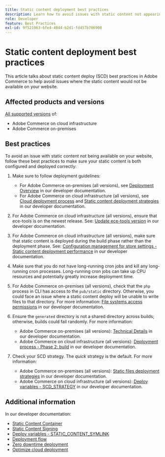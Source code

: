 ```yaml
---
title: Static content deployment best practices
description: Learn how to avoid issues with static content not appearing on your Adobe Commerce storefront.
role: Developer
feature: Best Practices
exl-id: 9f521963-6fe4-4844-b2d1-fd457b706900
---
```

# Static content deployment best practices

This article talks about static content deploy (SCD) best practices in Adobe Commerce to help avoid issues where the static content would not be available on your website.

## Affected products and versions

[All supported versions](../../../release/versions.md) of:

* Adobe Commerce on cloud infrastructure
* Adobe Commerce on-premises

## Best practices

To avoid an issue with static content not being available on your website, follow these best practices to make sure your static content is both configured and deployed correctly:

1. Make sure to follow deployment guidelines:
    * For Adobe Commerce on-premises (all versions), see [Deployment Overview](../../../configuration/deployment/overview.md) in our developer documentation.
    * For Adobe Commerce on cloud infrastructure (all versions), see [Cloud deployment process](https://devdocs.magento.com/cloud/deploy/cloud-deployment-process.html) and [Static content deployment strategies](https://devdocs.magento.com/cloud/deploy/static-content-deployment.html) in our developer documentation.

1. For Adobe Commerce on cloud infrastructure (all versions), ensure that ece-tools is on the newest release. See: [Update ece-tools version](https://devdocs.magento.com/cloud/release-notes/ece-release-notes.html) in our developer documentation.
1. For Adobe Commerce on cloud infrastructure (all versions), make sure that static content is deployed during the build phase rather than the deployment phase. See: [Configuration management for store settings - Static content deployment performance](https://devdocs.magento.com/cloud/live/sens-data-over.html#cloud-confman-scd-over) in our developer documentation.
1. Make sure that you do not have long-running cron jobs and kill any long-running cron processes. Long-running cron jobs can take up CPU resources and potentially greatly increase deployment time.
1. For Adobe Commerce on-premises (all versions), check that the `php` process in CLI has access to the `pub/static` directory. Otherwise, you could face an issue where a static content deploy will be unable to write files to that directory. For more information: [File systems access permissions](https://experienceleague.adobe.com/docs/commerce-operations/configuration-guide/deployment/file-system-permissions.html) in our developer documentation.
1. Ensure the `generated` directory is not a shared directory across builds; otherwise, builds could fail randomly. For more information:
    * Adobe Commerce on-premises (all versions): [Technical Details](https://experienceleague.adobe.com/docs/commerce-operations/configuration-guide/deployment/technical-details.html) in our developer documentation.
    * Adobe Commerce on cloud infrastructure (all versions): [Deployment process - Phase 2: build](https://devdocs.magento.com/cloud/reference/discover-deploy.html#cloud-deploy-over-phases-build) in our developer documentation.

1. Check your SCD strategy. The *quick* strategy is the default. For more information:
    * Adobe Commerce on-premises (all versions): [Static files deployment strategies](https://experienceleague.adobe.com/docs/commerce-operations/configuration-guide/cli/static-view/static-view-file-strategy.html) in our developer documentation.
    * Adobe Commerce on cloud infrastructure (all versions): [Deploy variables - SCD\_STRATEGY](https://experienceleague.adobe.com/en/docs/commerce-cloud-service/user-guide/configure/env/stage/variables-deploy#scd_strategy) in our developer documentation.

## Additional information

In our developer documentation:

* [Static Content Container](https://developer.adobe.com/commerce/admin-developer/pattern-library/containers/static-content/)
* [Static Content Signing](https://experienceleague.adobe.com/docs/commerce-operations/configuration-guide/cache/static-content-signing.html)
* [Deploy variables - STATIC\_CONTENT\_SYMLINK](https://experienceleague.adobe.com/en/docs/commerce-cloud-service/user-guide/configure/env/stage/variables-deploy#static_content_symlink)
* [Deployment flow](../../../performance/deployment-flow.md)
* [Zero downtime deployment](https://devdocs.magento.com/cloud/deploy/reduce-downtime.html)
* [Optimize cloud deployment](https://devdocs.magento.com/cloud/deploy/optimize-cloud-deployment.html)
